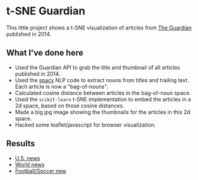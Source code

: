 # t-SNE Guardian
This little project shows a t-SNE visualization of articles from [The Guardian](guardian.co.uk) published in 2014.

## What I've done here
- Used the Guardian API to grab the title and thumbnail of all articles published in 2014.
- Used the [spacy](https://honnibal.github.io/spaCy/) NLP code to extract nouns from titles and trailing text.  Each article is now a "bag-of-nouns".
- Calculated cosine distance between articles in the bag-of-noun space.
- Used the `scikit-learn` t-SNE implementation to embed the articles in a 2d space, based on those cosine distances.
- Made a big jpg image showing the thumbnails for the articles in this 2d space.
- Hacked some leaflet/javascript for browser visualization.

## Results
- [U.S. news](http://stanford.edu/~rkeisler/tsne_guardian/us/)
- [World news](http://stanford.edu/~rkeisler/tsne_guardian/world/)
- [Football/Soccer new](http://stanford.edu/~rkeisler/tsne_guardian/football/)
 
